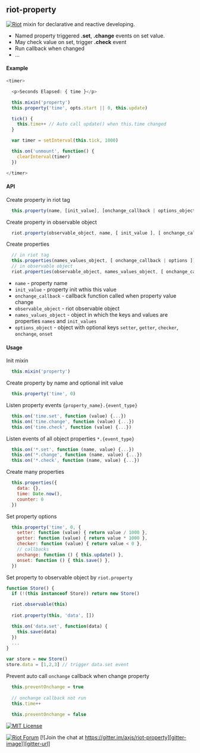 
## riot-property


[![Riot](https://muut.com/riotjs/logo/riot60x.png)](https://muut.com/riotjs/) mixin for declarative and reactive developing.
 - Named property triggered **.set**, **.change** events on set value. 
 - May check value on set, trigger **.check** event
 - Run callback when changed
 - ...


#### Example

``` javascript
<timer>

  <p>Seconds Elapsed: { time }</p>

  this.mixin('property')
  this.property('time', opts.start || 0, this.update)

  tick() {
    this.time++ // Auto call update() when this.time changed
  }

  var timer = setInterval(this.tick, 1000)

  this.on('unmount', function() {
    clearInterval(timer)
  })

</timer>
```

#### API

  Create property in riot tag
``` javascript
  this.property(name, [init_value], [onchange_callback | options_object])
```

  Create property in observable object
``` javascript
  riot.property(observable_object, name, [ init_value ], [ onchange_callback | options_object ])
```

  Create properties
``` javascript
  // in riot tag
  this.properties(names_values_object, [ onchange_callback | options ])
  // in observable object
  riot.properties(observable_object, names_values_object, [ onchange_callback | options_object ])
```
 
- `name` - property name
- `init_value` - property init wthis this value
- `onchange_callback` - callback function called when property value change
- `observable_object` - riot observable object
- `names_values_object` - object in which the keys and values are properties `names` and `init_values`
- `options_object` - object with optional keys `setter`, `getter`, `checker`, `onchange`, `onset`
 
#### Usage

  Init mixin 
``` javascript
  this.mixin('property')
```

  Create property by name and optional init value 
``` javascript
  this.property('time', 0)
```

  Listen property events `{property_name}.{event_type}`
``` javascript
  this.on('time.set', function (value) {...})
  this.on('time.change', function (value) {...})
  this.on('time.check', function (value) {...})
```

  Listen events of all object properties `*.{event_type}`
``` javascript
  this.on('*.set', function (name, value) {...})
  this.on('*.change', function (name, value) {...})
  this.on('*.check', function (name, value) {...})
```

  Create many properties
``` javascript
  this.properties({
    data: {},
    time: Date.now(),
    counter: 0
  })
```

  Set property options
``` javascript
  this.property('time', 0, {
    setter: function (value) { return value / 1000 },
    getter: function (value) { return value * 1000 },
    checker: function (value) { return value < 0 },
    // callbacks
    onchange: function () { this.update() },
    onset: function () { this.save() },
  })
```

  Set property to observable object by `riot.property`
``` javascript
function Store() {
  if (!(this instanceof Store)) return new Store()

  riot.observable(this)
  
  riot.property(this, 'data', [])

  this.on('data.set', function(data) {
    this.save(data)
  })
  ...
} 

var store = new Store()
store.data = [1,2,3] // trigger data.set event
```

  Prevent auto call `onchange` callback when change property
``` javascript
  this.preventOnchange = true
  
  // onchange callback not run
  this.time++
  
  this.preventOnchange = false
```


[![MIT License][license-image]][license-url]


[![Riot Forum][riot-forum-image]][riot-forum-url]
[![Join the chat at https://gitter.im/axjs/riot-property][gitter-image]][gitter-url]
<!---
[![Join the chat at https://gitter.im/axjs/riot-property](https://badges.gitter.im/Join%20Chat.svg)](https://gitter.im/axjs/riot-property?utm_source=badge&utm_medium=badge&utm_campaign=pr-badge&utm_content=badge)
-->

[license-image]:http://img.shields.io/badge/license-MIT-000000.svg?style=flat-square
[license-url]:LICENSE.txt

[riot-forum-image]:https://img.shields.io/badge/muut-JOIN_CHAT%E2%86%92-ff0044.svg?style=flat-square
[riot-forum-url]:https://muut.com/riotjs/forum/

[gitter-image]:https://img.shields.io/badge/GITTER-JOIN_CHAT_%E2%86%92-1dce73.svg?style=flat-square
[gitter-url]:https://gitter.im/axjs/riot-property?utm_source=badge&utm_medium=badge&utm_campaign=pr-badge&utm_content=badge

